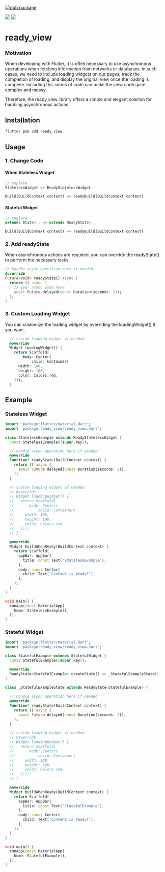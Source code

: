 


[![pub package](https://img.shields.io/pub/v/ready_view.svg)](https://pub.dartlang.org/packages/ready_view)

[![](https://img.shields.io/badge/DISCORD-JOIN%20SERVER-5663F7?style=for-the-badge&logo=discord&logoColor=white)](https://discord.gg/zXXHvAXCug)
[![](https://img.shields.io/badge/KakaoTalk-Join%20Room-FEE500?style=for-the-badge&logo=kakao)](https://open.kakao.com/o/gEwrffbg)

# ready_view
### Motivation
When developing with Flutter, it is often necessary to use asynchronous operations when fetching information from networks or databases. In such cases, we need to include loading widgets on our pages, track the completion of loading, and display the original view once the loading is complete. Including this series of code can make the view code quite complex and messy.

Therefore, the ready_view library offers a simple and elegant solution for handling asynchronous actions.

##  Installation
```dart
flutter pub add ready_view
```

## Usage
### 1. Change Code
#### When Stateless Widget
```dart
// replace
StatelessWidget => ReadyStatelessWidget

build(BuildContext context) => readyBuild(BuildContext context)
```

#### Stateful Widget
```dart
// replace
extends State<.. => extends ReadyState<..

build(BuildContext context) => readyBuild(BuildContext context)
```

### 2. Add readyState
When asynchronous actions are required, you can override the readyState() to perform the necessary tasks.
```dart
// handle async operation here if needed
@override
Future<void> readyState() async {
  return () async {
    // your async code here
    await Future.delayed(const Duration(seconds: 2));
  };
}
```

### 3. Custom Loading Widget
You can customize the loading widget by overriding the loadingWidget() if you want.
```dart
  // custom loading widget if needed
  @override
  Widget loadingWidget() {
    return Scaffold(
        body: Center(
            child: Container(
      width: 100,
      height: 100,
      color: Colors.red,
    )));
  }
```

## Example
### Stateless Widget
```dart
import 'package:flutter/material.dart';
import 'package:ready_view/ready_view.dart';

class StatelessExample extends ReadyStatelessWidget {
  const StatelessExample({super.key});

  // handle async operation here if needed
  @override
  Function? readyState(BuildContext context) {
    return () async {
      await Future.delayed(const Duration(seconds: 2));
    };
  }

  // custom loading widget if needed
  // @override
  // Widget loadingWidget() {
  //   return Scaffold(
  //       body: Center(
  //           child: Container(
  //     width: 100,
  //     height: 100,
  //     color: Colors.red,
  //   )));
  // }

  @override
  Widget buildWhenReady(BuildContext context) {
    return Scaffold(
      appBar: AppBar(
        title: const Text('StatelessExample'),
      ),
      body: const Center(
        child: Text('Content is ready!'),
      ),
    );
  }
}

void main() {
  runApp(const MaterialApp(
    home: StatelessExample(),
  ));
}
```

### Stateful Widget
```dart
import 'package:flutter/material.dart';
import 'package:ready_view/ready_view.dart';

class StatefulExample extends StatefulWidget {
  const StatefulExample({super.key});

  @override
  ReadyState<StatefulExample> createState() => _StatefulExampleState();
}

class _StatefulExampleState extends ReadyState<StatefulExample> {
  
  // handle async operation here if needed
  @override
  Function? readyState(BuildContext context) {
    return () async {
      await Future.delayed(const Duration(seconds: 2));
    };
  }

  // custom loading widget if needed
  // @override
  // Widget loadingWidget() {
  //   return Scaffold(
  //       body: Center(
  //           child: Container(
  //     width: 100,
  //     height: 100,
  //     color: Colors.red,
  //   )));
  // }

  @override
  Widget buildWhenReady(BuildContext context) {
    return Scaffold(
      appBar: AppBar(
        title: const Text('StatefulExample'),
      ),
      body: const Center(
        child: Text('Content is ready!'),
      ),
    );
  }
}

void main() {
  runApp(const MaterialApp(
    home: StatefulExample(),
  ));
}
```